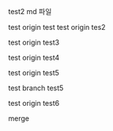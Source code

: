 test2 md 파일

test origin test
test origin tes2


test origin test3


test origin test4

test origin test5

test branch test5

test origin test6

merge
